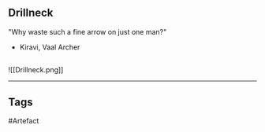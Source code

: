 ## Drillneck
"Why waste such a fine arrow on just one man?"
- Kiravi, Vaal Archer
## 
![[Drillneck.png]]

---
## Tags
#Artefact